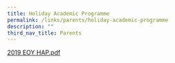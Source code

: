 ```yaml
---
title: Holiday Academic Programme
permalink: /links/parents/holiday-academic-programme
description: ""
third_nav_title: Parents
---
```

[2019 EOY HAP.pdf](/files/2019%20EOY%20HAP.pdf)